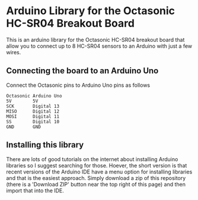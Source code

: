 # Arduino Library for the Octasonic HC-SR04 Breakout Board

This is an arduino library for the Octasonic HC-SR04 breakout board that allow you to connect up to 8 HC-SR04 sensors to an Arduino with just a few wires.

## Connecting the board to an Arduino Uno

Connect the Octasonic pins to Arduino Uno pins as follows

```
Octasonic Arduino Uno
5V        5V
SCK       Digital 13
MISO      Digital 12
MOSI      Digital 11
SS        Digital 10
GND       GND
```

## Installing this library

There are lots of good tutorials on the internet about installing Arduino libraries so I suggest searching for those. Hoever, the short version is that recent versions of the Arduino IDE have a menu option for installing libraries and that is the easiest approach. Simply download a zip of this repository (there is a 'Download ZIP' button near the top right of this page) and then import that into the IDE. 


